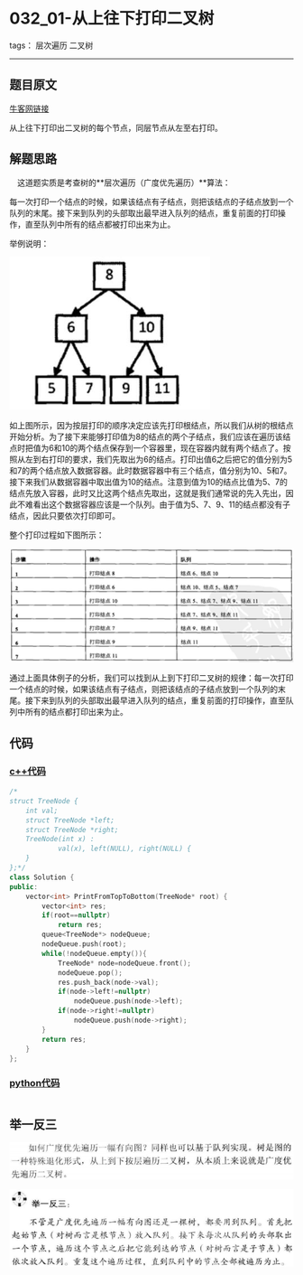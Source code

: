 # 032_01-从上往下打印二叉树

tags： 层次遍历 二叉树

---

## 题目原文

[牛客网链接](https://www.nowcoder.com/practice/7fe2212963db4790b57431d9ed259701?tpId=13&tqId=11175&tPage=2&rp=1&ru=%2Fta%2Fcoding-interviews&qru=%2Fta%2Fcoding-interviews%2Fquestion-ranking)

从上往下打印出二叉树的每个节点，同层节点从左至右打印。

## 解题思路

　这道题实质是考查树的**层次遍历（广度优先遍历）**算法：

每一次打印一个结点的时候，如果该结点有子结点，则把该结点的子结点放到一个队列的末尾。接下来到队列的头部取出最早进入队列的结点，重复前面的打印操作，直至队列中所有的结点都被打印出来为止。

举例说明：

![åæOfferï¼äºåäºï¼ï¼ä»ä¸å¾ä¸æå°äºåæ ](img/readme.assets/basis_22_1.jpg)

如上图所示，因为按层打印的顺序决定应该先打印根结点，所以我们从树的根结点开始分析。为了接下来能够打印值为8的结点的两个子结点，我们应该在遍历该结点时把值为6和10的两个结点保存到一个容器里，现在容器内就有两个结点了。按照从左到右打印的要求，我们先取出为6的结点。打印出值6之后把它的值分别为5和7的两个结点放入数据容器。此时数据容器中有三个结点，值分别为10、5和7。接下来我们从数据容器中取出值为10的结点。注意到值为10的结点比值为5、7的结点先放入容器，此时又比这两个结点先取出，这就是我们通常说的先入先出，因此不难看出这个数据容器应该是一个队列。由于值为5、7、9、11的结点都没有子结点，因此只要依次打印即可。

整个打印过程如下图所示：

![åæOfferï¼äºåäºï¼ï¼ä»ä¸å¾ä¸æå°äºåæ ](img/readme.assets/basis_22_2.jpg)

通过上面具体例子的分析，我们可以找到从上到下打印二叉树的规律：每一次打印一个结点的时候，如果该结点有子结点，则把该结点的子结点放到一个队列的末尾。接下来到队列的头部取出最早进入队列的结点，重复前面的打印操作，直至队列中所有的结点都打印出来为止。

## 代码

### [c++代码](./src/cpp/032_01-从上往下打印二叉树.cpp)

```c++
/*
struct TreeNode {
	int val;
	struct TreeNode *left;
	struct TreeNode *right;
	TreeNode(int x) :
			val(x), left(NULL), right(NULL) {
	}
};*/
class Solution {
public:
    vector<int> PrintFromTopToBottom(TreeNode* root) {
        vector<int> res;
        if(root==nullptr)
            return res;
        queue<TreeNode*> nodeQueue;
        nodeQueue.push(root);
        while(!nodeQueue.empty()){
            TreeNode* node=nodeQueue.front();
            nodeQueue.pop();
            res.push_back(node->val);
            if(node->left!=nullptr)
                nodeQueue.push(node->left);
            if(node->right!=nullptr)
                nodeQueue.push(node->right);
        }
        return res;
    }
};
```

### [python代码](./src/python/032_01-从上往下打印二叉树.py)

```python

```

## 举一反三

![1562158672058](img/readme.assets/1562158672058.png)

![1562158685979](img/readme.assets/1562158685979.png)